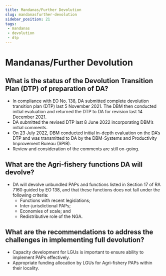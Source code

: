 ```yaml
---
title: Mandanas/Further Devolution
slug: mandanasfurther-devolution
sidebar_position: 21
tags:
 - mandanas
 - devolution
 - dtp
---
```


# Mandanas/Further Devolution

## What is the status of the Devolution Transition Plan (DTP) of preparation of DA?

- In compliance with EO No. 138, DA submitted complete devolution transition plan (DTP) last 5 November 2021. The DBM then conducted initial evaluation and returned the DTP to DA for revision last 14 December 2021.
- DA submitted the revised DTP last 8 June 2022 incorporating DBM’s initial comments.
- On 23 July 2022, DBM conducted initial in-depth evaluation on the DA’s DTP and was transmitted to DA by the DBM-Systems and Productivity Improvement Bureau (SPIB).
- Review and consideration of the comments are still on-going.


## What are the Agri-fishery functions DA will devolve?

- DA will devolve unbundled  PAPs and functions  listed in Section 17 of RA 7160 guided by EO 138, and that these functions does not fall under the following criteria:
  - Functions with recent legislations;
  - Inter-jurisdictional PAPs;
  - Economies of scale; and
  - Redistributive role of the NGA.


## What are the recommendations to address the challenges in implementing full devolution?

- Capacity development for LGUs is important to ensure ability to implement PAPs effectively.
- Appropriate funding allocation by LGUs for Agri-fishery PAPs within their locality.
